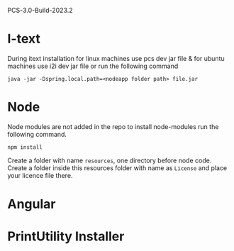 PCS-3.0-Build-2023.2

# I-text
During itext installation for linux machines use pcs dev jar file & for ubuntu machines use i2i dev jar file
or run the following command

` java -jar -Dspring.local.path=<nodeapp folder path> file.jar `

# Node
Node modules are not added in the repo to install node-modules run the following command.

` npm install `

Create a folder with name `resources`, one directory before node code.
Create a folder inside this resources folder with name as `License` and place your licence file there.

# Angular

# PrintUtility Installer 

